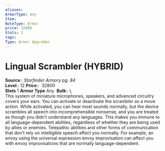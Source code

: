 ```yaml
---
aliases: 
ArmorType: any
Item:
NoteType: Armor
price: 32800
Slots: 1
tags: 
Type: Armor Upgrades
---
```


# Lingual Scrambler (HYBRID)

**Source**:: _Starfinder Armory pg. 84_  
**Level**:: 12
**Price**::  32800  
**Slots** 1 **Armor Type** Any 
**Bulk**:: L  
This system of miniature microphones, speakers, and advanced circuitry covers your ears. You can activate or deactivate the scrambler as a move action. While activated, you can hear most sounds normally, but the device scrambles all speech into incomprehensible nonsense, and you are treated as though you didn’t understand any languages. This makes you immune to all language-dependent abilities, regardless of whether they are being used by allies or enemies. Telepathic abilities and other forms of communication that don’t rely on intelligible speech affect you normally. For example, an envoy using the universal expression envoy improvisation can affect you with envoy improvisations that are normally language-dependent.
